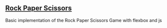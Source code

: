 ## [Rock Paper Scissors](https://lukblan.github.io/rock-paper-scissors)
Basic implementation of the Rock Paper Scissors Game with flexbox and js